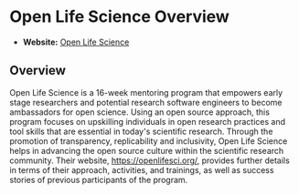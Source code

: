# Open Life Science Overview

- **Website:** [Open Life Science](https://openlifesci.org/)

## Overview

Open Life Science is a 16-week mentoring program that empowers early stage researchers and potential research software engineers to become ambassadors for open science. Using an open source approach, this program focuses on upskilling individuals in open research practices and tool skills that are essential in today's scientific research. Through the promotion of transparency, replicability and inclusivity, Open Life Science helps in advancing the open source culture within the scientific research community. Their website, <https://openlifesci.org/>, provides further details in terms of their approach, activities, and trainings, as well as success stories of previous participants of the program.
